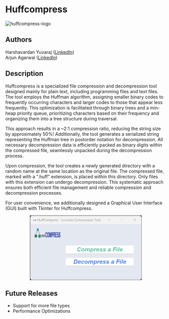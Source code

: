 # Huffcompress

![huffcompress-logo](https://github.com/aagarwal32/Huffcompress/assets/152243328/4f7e0296-5e59-4f5c-8cb9-6f40884572d6)

## Authors 

Harshavardan Yuvaraj ([LinkedIn](https://www.linkedin.com/in/harshavardan-yuvaraj/))
<br>
Arjun Agarwal ([LinkedIn](https://www.linkedin.com/in/agw02/))


## Description

<p>
Huffcompress is a specialized file compression and decompression tool designed mainly for plain text, including programming files and text files. The tool employs the Huffman algorithm, assigning smaller binary codes to frequently occurring characters and larger codes to those that appear less frequently. This optimization is facilitated through binary trees and a min-heap priority queue, prioritizing characters based on their frequency and organizing them into a tree structure during traversal.

This approach results in a ~2:1 compression ratio, reducing the string size by approximately 50%! Additionally, the tool generates a serialized string representing the Huffman tree in postorder notation for decompression. All necessary decompression data is efficiently packed as binary digits within the compressed file, seamlessly unpacked during the decompression process.

Upon compression, the tool creates a newly generated directory with a random name at the same location as the original file. The compressed file, marked with a ".huff" extension, is placed within this directory. Only files with this extension can undergo decompression. This systematic approach ensures both efficient file management and reliable compression and decompression processes.

For user convenience, we additionally designed a Graphical User Interface (GUI) built with Tkinter for Huffcompress.
</p>

<p>
  <img src="assets\GUI.png" width="350" title="Huffcompress GUI" style="display: block; margin: 0 auto">
</p>

## Future Releases

<ul>
  <li>Support for more file types</li>
  <li>Performance Optimizations</li>
</ul>
